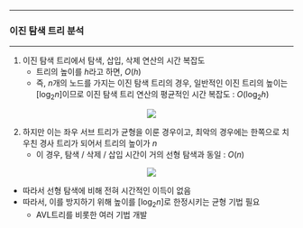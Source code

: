 -----
### 이진 탐색 트리 분석
-----
1. 이진 탐색 트리에서 탐색, 삽입, 삭제 연산의 시간 복잡도
   - 트리의 높이를 $h$라고 하면, $O(h)$
   - 즉, $n$개의 노드를 가지는 이진 탐색 트리의 경우, 일반적인 이진 트리의 높이는 $[\log_2 n]$이므로 이진 탐색 트리 연산의 평균적인 시간 복잡도 : $O(\log_2 h)$
<div align="center">
<img src="https://github.com/user-attachments/assets/f53f8167-5d9a-40cd-9681-ab54753d8dc2">
</div>

2. 하지만 이는 좌우 서브 트리가 균형을 이룬 경우이고, 최악의 경우에는 한쪽으로 치우친 경사 트리가 되어서 트리의 높이가 $n$
   - 이 경우, 탐색 / 삭제 / 삽입 시간이 거의 선형 탐색과 동일 : $O(n)$
<div align="center">
<img src="https://github.com/user-attachments/assets/4da23670-1274-4d42-ace5-c0f47c7971fa">
</div>

   - 따라서 선형 탐색에 비해 전혀 시간적인 이득이 없음
   - 따라서, 이를 방지하기 위해 높이를 $[\log_2 n]$로 한정시키는 균형 기법 필요
     + AVL트리를 비롯한 여러 기법 개발
